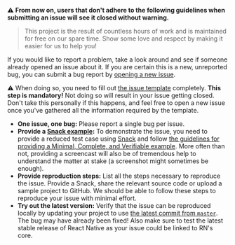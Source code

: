 :warning: **From now on, users that don't adhere to the following guidelines when submitting an issue will see it closed without warning.**

> This project is the result of countless hours of work and is maintained for free on our spare time. Show some love and respect by making it easier for us to help you!

If you would like to report a problem, take a look around and see if someone already opened an issue about it. If you are certain this is a new, unreported bug, you can submit a bug report by [opening a new issue](https://github.com/archriss/react-native-snap-carousel/issues/new).

:warning: When doing so, you need to fill out [the issue template](https://raw.githubusercontent.com/archriss/react-native-snap-carousel/master/ISSUE_TEMPLATE.md) completely. **This step is mandatory!** Not doing so will result in your issue getting closed. Don't take this personally if this happens, and feel free to open a new issue once you've gathered all the information required by the template.

* **One issue, one bug:** Please report a single bug per issue.
* **Provide a [Snack example]((https://snack.expo.io/)):** To demonstrate the issue, you need to provide a reduced test case using [Snack](https://snack.expo.io/) and follow [the guidelines for providing a Minimal, Complete, and Verifiable example](https://stackoverflow.com/help/mcve). More often than not, providing a screencast will also be of tremendous help to understand the matter at stake (a screenshot might sometimes be enough).
* **Provide reproduction steps:** List all the steps necessary to reproduce the issue. Provide a Snack, share the relevant source code or upload a sample project to GitHub. We should be able to follow these steps to reproduce your issue with minimal effort.
* **Try out the latest version:** Verify that the issue can be reproduced locally by updating your project to use [the latest commit from `master`](https://github.com/archriss/react-native-snap-carousel/blob/master/doc/TIPS_AND_TRICKS.md#using-a-specific-commit). The bug may have already been fixed! Also make sure to test the latest stable release of React Native as your issue could be linked to RN's core.